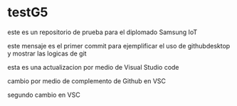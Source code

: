 # testG5
este es un repositorio de prueba para el diplomado Samsung IoT

este mensaje es el primer commit para ejemplificar el uso de githubdesktop y mostrar las logicas de git

esta es una actualizacion por medio de Visual Studio code


cambio por medio de complemento de Github en VSC

segundo cambio en VSC